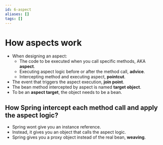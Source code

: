 ```yaml
---
id: 6-aspect
aliases: []
tags: []
---
```

# How aspects work
- When designing an aspect:
    - The code to be executed when you call specific methods, AKA **aspect**.
    - Executing aspect logic before or after the method call, **advice**.
    - Intercepting method and executing aspect, **pointcut**.
- The event that triggers the aspect execution, **join point**.
- The bean method intercepted by aspect is named **target object**.
- To be an **aspect target**, the object needs to be a bean.
## How Spring intercept each method call and apply the aspect logic?
- Spring wont give you an instance reference.
- Instead, it gives you an object that calls the aspect logic.
- Spring gives you a proxy object instead of the real bean, **weaving**.
